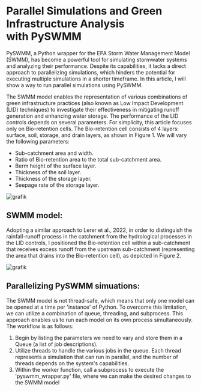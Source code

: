 # Parallel Simulations and Green Infrastructure Analysis with PySWMM
PySWMM, a Python wrapper for the EPA Storm Water Management Model (SWMM), has become a powerful tool for simulating stormwater systems and analyzing their performance. Despite its capabilities, it lacks a direct approach to parallelizing simulations, which hinders the potential for executing multiple simulations in a shorter timeframe. In this article, I will show a way to run parallel simulations using PySWMM.

The SWMM model enables the representation of various combinations of green infrastructure practices (also known as Low Impact Development (LID) techniques) to investigate their effectiveness in mitigating runoff generation and enhancing water storage. The performance of the LID controls depends on several parameters. For simplicity, this article focuses only on Bio-retention cells. The Bio-retention cell consists of 4 layers: surface, soil, storage, and drain layers, as shown in Figure 1. We will vary the following parameters:
* Sub-catchment area and width.
* Ratio of Bio-retention area to the total sub-catchment area.
* Berm height of the surface layer.
* Thickness of the soil layer.
* Thickness of the storage layer.
* Seepage rate of the storage layer.

![grafik](https://github.com/omarseleem92/PySWMM/assets/57235564/ecd4e617-b9f1-43cf-aec9-d4db62d6e07b)


## SWMM model:
Adopting a similar approach to Lerer et al., 2022, in order to distinguish the rainfall-runoff process in the catchment from the hydrological processes in the LID controls, I positioned the Bio-retention cell within a sub-catchment that receives excess runoff from the upstream sub-catchment (representing the area that drains into the Bio-retention cell), as depicted in Figure 2.

![grafik](https://github.com/omarseleem92/PySWMM/assets/57235564/8bb704eb-3b4a-4bdc-a6b0-57a95d16b2d0)

## Parallelizing PySWMM simuations:
The SWMM model is not thread-safe, which means that only one model can be opened at a time per 'instance' of Python. To overcome this limitation, we can utilize a combination of queue, threading, and subprocess. This approach enables us to run each model on its own process simultaneously. The workflow is as follows:
1. Begin by listing the parameters we need to vary and store them in a Queue (a list of job descriptions).
2. Utilize threads to handle the various jobs in the queue. Each thread represents a simulation that can run in parallel, and the number of threads depends on the system's capabilities.
3. Within the worker function, call a subprocess to execute the 'pyswmm_wrapper.py' file, where we can make the desired changes to the SWMM model


